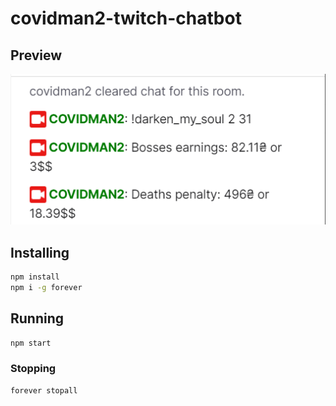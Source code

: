 # covidman2-twitch-chatbot

## Preview
![preview](https://github.com/mkloouo/covidman2-twitch-chatbot/blob/main/res/preview.png?raw=true)

## Installing
```bash
npm install
npm i -g forever
```

## Running
```bash
npm start
```

### Stopping
```bash
forever stopall
```
